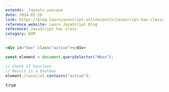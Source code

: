 ```yaml
---
extends: _layouts.usecase
date: 2024-02-26
link: https://blog.learnjavascript.online/posts/javascript-has-class/
reference_website: Learn JavaScript Blog
reference: JavaScript has class
category: DOM
---
```


```html
<div id="box" class="active"></div>
```

```javascript
const element = document.querySelector("#box");

// Check if hasclass
// Result is a boolean
element.classList.contains("active");
```

<pre class="output">true</pre>
